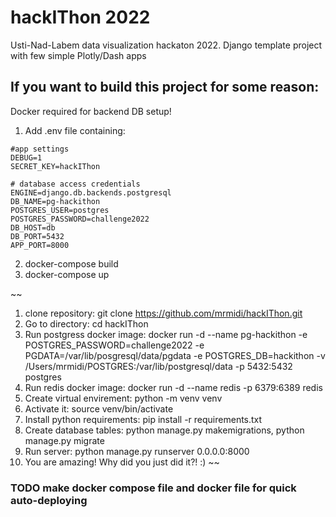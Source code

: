 # hackIThon 2022
Usti-Nad-Labem data visualization hackaton 2022. Django template project with few simple Plotly/Dash apps

## If you want to build this project for some reason:
Docker required for backend DB setup!

1. Add .env file containing:
```
#app settings
DEBUG=1
SECRET_KEY=hackIThon

# database access credentials
ENGINE=django.db.backends.postgresql
DB_NAME=pg-hackithon
POSTGRES_USER=postgres
POSTGRES_PASSWORD=challenge2022
DB_HOST=db
DB_PORT=5432
APP_PORT=8000
```
2. docker-compose build
3. docker-compose up

~~
1. clone repository: git clone https://github.com/mrmidi/hackIThon.git
2. Go to directory: cd hackIThon
3. Run postgress docker image: docker run -d --name pg-hackithon -e POSTGRES_PASSWORD=challenge2022 -e PGDATA=/var/lib/posgresql/data/pgdata -e POSTGRES_DB=hackithon -v /Users/mrmidi/POSTGRES:/var/lib/postgresql/data -p 5432:5432 postgres
4. Run redis docker image: docker run -d --name redis -p 6379:6389 redis
5. Create virtual envirement: python -m venv venv
6. Activate it: source venv/bin/activate
7. Install python requirements: pip install -r requirements.txt
8. Create database tables: python manage.py makemigrations, python manage.py migrate
9. Run server: python manage.py runserver 0.0.0.0:8000
10. You are amazing! Why did you just did it?! :) ~~

### TODO make docker compose file and docker file for quick auto-deploying
